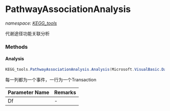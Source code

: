 ﻿# PathwayAssociationAnalysis
_namespace: [KEGG_tools](./index.md)_

代谢途径功能关联分析



### Methods

#### Analysis
```csharp
KEGG_tools.PathwayAssociationAnalysis.Analysis(Microsoft.VisualBasic.Data.csv.DocumentStream.File)
```
每一列都为一个事件，一行为一个Transaction

|Parameter Name|Remarks|
|--------------|-------|
|Df|-|



